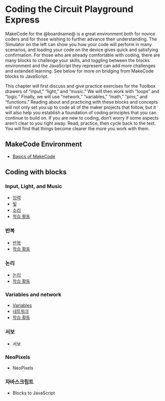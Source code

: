 # Coding the Circuit Playground Express

MakeCode for the @boardname@ is a great environment both for novice coders and for those wishing to further advance their understanding. The Simulator on the left can show you how your code will perform in many scenarios, and loading your code on the device gives quick and satisfying confirmation. For those who are already comfortable with coding, there are many blocks to challenge your skills, and toggling between the blocks environment and the JavaScript they represent can add more challenges and extended learning. See below for more on bridging from MakeCode blocks to JavaScript.

This chapter will first discuss and give practice exercises for the Toolbox drawers of “input,” “light,” and “music.” We will then work with “loops” and “logic.” Finally, we will use “network,” “variables,” “math,” “pins,” and “functions.” Reading about and practicing with these blocks and concepts will not only set you up to code all of the maker projects that follow, but it will also help you establish a foundation of coding principles that you can continue to build on. If you are new to coding, don’t worry if some aspects aren’t clear to you right away. Read, practice, then cycle back to the text. You will find that things become clearer the more you work with them.

## MakeCode Environment

* [Basics of MakeCode](/courses/making/coding/basics)

## Coding with blocks

### Input, Light, and Music

* [입력](/courses/making/coding/inputs)
* [빛](/courses/making/coding/light)
* [소리](/courses/making/coding/music)
* [학습 활동](/courses/making/coding/activities-1)

### 반복

* [반복](/courses/making/coding/loops)
* [학습 활동](/courses/making/coding/activities-2)

### 논리

* [논리](/courses/making/coding/logic)
* [학습 활동](/courses/making/coding/activities-3)

### Variables and network

* [Variables](/courses/making/coding/variables)
* [네트워크](/courses/making/coding/network)
* [학습 활동](/courses/making/coding/activities-4)

### 서보

* 서보

### NeoPixels

* NeoPixels

### 자바스크립트

* Blocks to JavaScript